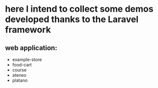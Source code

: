 # here I intend to collect some demos developed thanks to the Laravel framework

## web application:

* example-store
* food-cart
* course
* ateneo
* platano
